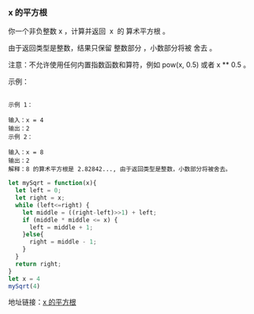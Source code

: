 ### x 的平方根

你一个非负整数 x ，计算并返回  x  的 算术平方根 。

由于返回类型是整数，结果只保留 整数部分 ，小数部分将被 舍去 。

注意：不允许使用任何内置指数函数和算符，例如 pow(x, 0.5) 或者 x \*\* 0.5 。

示例：

```

示例 1：

输入：x = 4
输出：2
示例 2：

输入：x = 8
输出：2
解释：8 的算术平方根是 2.82842..., 由于返回类型是整数，小数部分将被舍去。
```

```js
let mySqrt = function(x){
  let left = 0;
  let right = x;
  while (left<=right) {
    let middle = ((right-left)>>1) + left;
    if (middle * middle <= x) {
      left = middle + 1;
    }else{
      right = middle - 1;
    }
  }
  return right;
}
let x = 4
mySqrt(4)
```

地址链接：<a href='https://leetcode-cn.com/problems/sqrtx' target='_blak'>x 的平方根</a>

